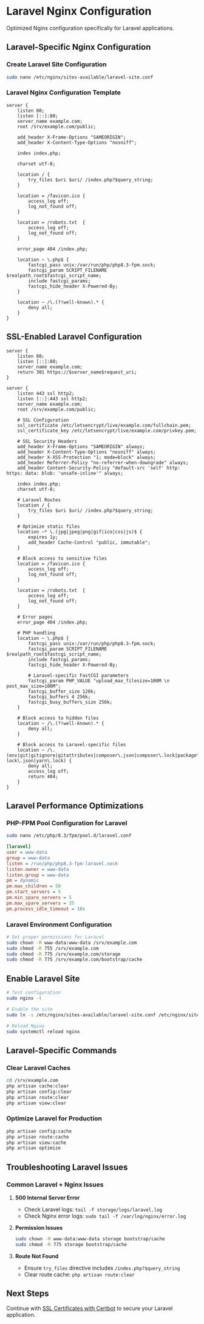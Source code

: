 # Laravel Nginx Configuration

Optimized Nginx configuration specifically for Laravel applications.

## Laravel-Specific Nginx Configuration

### Create Laravel Site Configuration
```bash
sudo nano /etc/nginx/sites-available/laravel-site.conf
```

### Laravel Nginx Configuration Template
```nginx
server {
    listen 80;
    listen [::]:80;
    server_name example.com;
    root /srv/example.com/public;
 
    add_header X-Frame-Options "SAMEORIGIN";
    add_header X-Content-Type-Options "nosniff";
 
    index index.php;
 
    charset utf-8;
 
    location / {
        try_files $uri $uri/ /index.php?$query_string;
    }
 
    location = /favicon.ico { 
        access_log off; 
        log_not_found off; 
    }
    
    location = /robots.txt  { 
        access_log off; 
        log_not_found off; 
    }
 
    error_page 404 /index.php;
 
    location ~ \.php$ {
        fastcgi_pass unix:/var/run/php/php8.3-fpm.sock;
        fastcgi_param SCRIPT_FILENAME $realpath_root$fastcgi_script_name;
        include fastcgi_params;
        fastcgi_hide_header X-Powered-By;
    }
 
    location ~ /\.(?!well-known).* {
        deny all;
    }
}
```

## SSL-Enabled Laravel Configuration

```nginx
server {
    listen 80;
    listen [::]:80;
    server_name example.com;
    return 301 https://$server_name$request_uri;
}

server {
    listen 443 ssl http2;
    listen [::]:443 ssl http2;
    server_name example.com;
    root /srv/example.com/public;

    # SSL Configuration
    ssl_certificate /etc/letsencrypt/live/example.com/fullchain.pem;
    ssl_certificate_key /etc/letsencrypt/live/example.com/privkey.pem;
    
    # SSL Security Headers
    add_header X-Frame-Options "SAMEORIGIN" always;
    add_header X-Content-Type-Options "nosniff" always;
    add_header X-XSS-Protection "1; mode=block" always;
    add_header Referrer-Policy "no-referrer-when-downgrade" always;
    add_header Content-Security-Policy "default-src 'self' http: https: data: blob: 'unsafe-inline'" always;

    index index.php;
    charset utf-8;

    # Laravel Routes
    location / {
        try_files $uri $uri/ /index.php?$query_string;
    }

    # Optimize static files
    location ~* \.(jpg|jpeg|png|gif|ico|css|js)$ {
        expires 1y;
        add_header Cache-Control "public, immutable";
    }

    # Block access to sensitive files
    location = /favicon.ico { 
        access_log off; 
        log_not_found off; 
    }
    
    location = /robots.txt  { 
        access_log off; 
        log_not_found off; 
    }

    # Error pages
    error_page 404 /index.php;

    # PHP handling
    location ~ \.php$ {
        fastcgi_pass unix:/var/run/php/php8.3-fpm.sock;
        fastcgi_param SCRIPT_FILENAME $realpath_root$fastcgi_script_name;
        include fastcgi_params;
        fastcgi_hide_header X-Powered-By;
        
        # Laravel-specific FastCGI parameters
        fastcgi_param PHP_VALUE "upload_max_filesize=100M \n post_max_size=100M";
        fastcgi_buffer_size 128k;
        fastcgi_buffers 4 256k;
        fastcgi_busy_buffers_size 256k;
    }

    # Block access to hidden files
    location ~ /\.(?!well-known).* {
        deny all;
    }

    # Block access to Laravel-specific files
    location ~ /\.(env|git|gitignore|gitattributes|composer\.json|composer\.lock|package\.json|package-lock\.json|yarn\.lock) {
        deny all;
        access_log off;
        return 404;
    }
}
```

## Laravel Performance Optimizations

### PHP-FPM Pool Configuration for Laravel
```bash
sudo nano /etc/php/8.3/fpm/pool.d/laravel.conf
```

```ini
[laravel]
user = www-data
group = www-data
listen = /run/php/php8.3-fpm-laravel.sock
listen.owner = www-data
listen.group = www-data
pm = dynamic
pm.max_children = 50
pm.start_servers = 5
pm.min_spare_servers = 5
pm.max_spare_servers = 35
pm.process_idle_timeout = 10s
```

### Laravel Environment Configuration
```bash
# Set proper permissions for Laravel
sudo chown -R www-data:www-data /srv/example.com
sudo chmod -R 755 /srv/example.com
sudo chmod -R 775 /srv/example.com/storage
sudo chmod -R 775 /srv/example.com/bootstrap/cache
```

## Enable Laravel Site

```bash
# Test configuration
sudo nginx -t

# Enable the site
sudo ln -s /etc/nginx/sites-available/laravel-site.conf /etc/nginx/sites-enabled/

# Reload Nginx
sudo systemctl reload nginx
```

## Laravel-Specific Commands

### Clear Laravel Caches
```bash
cd /srv/example.com
php artisan cache:clear
php artisan config:clear
php artisan route:clear
php artisan view:clear
```

### Optimize Laravel for Production
```bash
php artisan config:cache
php artisan route:cache
php artisan view:cache
php artisan optimize
```

## Troubleshooting Laravel Issues

### Common Laravel + Nginx Issues

1. **500 Internal Server Error**
   - Check Laravel logs: `tail -f storage/logs/laravel.log`
   - Check Nginx error logs: `sudo tail -f /var/log/nginx/error.log`

2. **Permission Issues**
   ```bash
   sudo chown -R www-data:www-data storage bootstrap/cache
   sudo chmod -R 775 storage bootstrap/cache
   ```

3. **Route Not Found**
   - Ensure `try_files` directive includes `/index.php?$query_string`
   - Clear route cache: `php artisan route:clear`

## Next Steps

Continue with [SSL Certificates with Certbot](./09-ssl-certbot.md) to secure your Laravel application.
